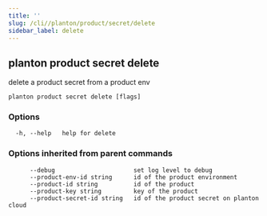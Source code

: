 ```yaml
---
title: ''
slug: /cli//planton/product/secret/delete
sidebar_label: delete
---
```

## planton product secret delete

delete a product secret from a product env

```
planton product secret delete [flags]
```

### Options

```
  -h, --help   help for delete
```

### Options inherited from parent commands

```
      --debug                      set log level to debug
      --product-env-id string      id of the product environment
      --product-id string          id of the product
      --product-key string         key of the product
      --product-secret-id string   id of the product secret on planton cloud
```

